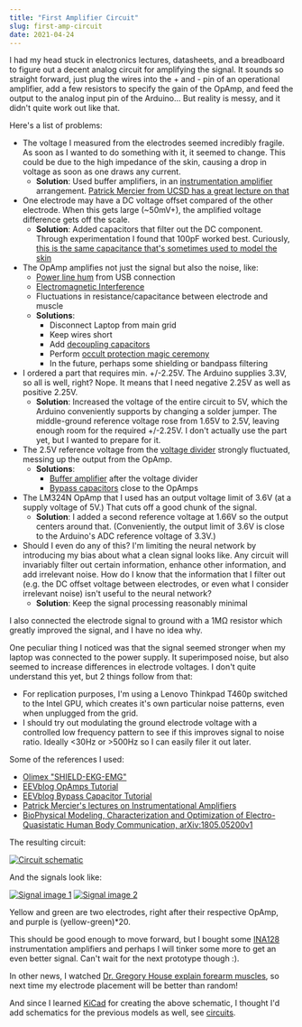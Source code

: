 ```yaml
---
title: "First Amplifier Circuit"
slug: first-amp-circuit
date: 2021-04-24
---
```


I had my head stuck in electronics lectures, datasheets, and a breadboard to
figure out a decent analog circuit for amplifying the signal.  It sounds so
straight forward, just plug the wires into the + and - pin of an operational
amplifier, add a few resistors to specify the gain of the OpAmp, and feed the
output to the analog input pin of the Arduino... But reality is messy, and it
didn't quite work out like that.

Here's a list of problems:

- The voltage I measured from the electrodes seemed incredibly fragile. As soon
  as I wanted to do something with it, it seemed to change.  This could be due
  to the high impedance of the skin, causing a drop in voltage as soon as one
  draws any current.
    - **Solution**: Used buffer amplifiers, in an
      [instrumentation amplifier](https://en.wikipedia.org/w/index.php?title=Instrumentation_amplifier&oldid=1002203272)
      arrangement.
      [Patrick Mercier from UCSD has a great lecture on that](https://www.youtube.com/watch?v=Cps0C9fJXfg)
- One electrode may have a DC voltage offset compared of the other electrode.
  When this gets large (~50mV+), the amplified voltage difference gets off the
  scale.
    - **Solution**: Added capacitors that filter out the DC component.  Through
      experimentation I found that 100pF worked best.  Curiously, [this is the same capacitance that's sometimes used to model the skin](https://www.esda.org/assets/Documents/7dd436d0a3/FundamentalsPart5.pdf)
- The OpAmp amplifies not just the signal but also the noise, like:
    - [Power line hum](https://en.wikipedia.org/wiki/Mains_hum) from USB connection
    - [Electromagnetic Interference](https://en.wikipedia.org/w/index.php?title=Electromagnetic_interference&oldid=995706890)
    - Fluctuations in resistance/capacitance between electrode and muscle
    - **Solutions**:
        - Disconnect Laptop from main grid
        - Keep wires short
        - Add [decoupling capacitors](https://en.wikipedia.org/w/index.php?title=Decoupling_capacitor&oldid=933630042)
        - Perform [occult protection magic ceremony](https://www.youtube.com/watch?v=wCOLsl5Vn4w)
        - In the future, perhaps some shielding or bandpass filtering
- I ordered a part that requires min. +/-2.25V. The Arduino supplies 3.3V, so
  all is well, right?  Nope.  It means that I need negative 2.25V as well as
  positive 2.25V.
    - **Solution**: Increased the voltage of the entire circuit to 5V, which
      the Arduino conveniently supports by changing a solder jumper.  The
      middle-ground reference voltage rose from 1.65V to 2.5V, leaving enough
      room for the required +/-2.25V.  I don't actually use the part yet, but I
      wanted to prepare for it.
- The 2.5V reference voltage from the [voltage divider](https://en.wikipedia.org/w/index.php?title=Voltage_divider&oldid=1016398249)
  strongly fluctuated, messing up the output from the OpAmp.
    - **Solutions**:
        * [Buffer amplifier](https://en.wikipedia.org/w/index.php?title=Buffer_amplifier&oldid=1017094718) after the voltage divider
        * [Bypass capacitors](https://en.wikipedia.org/w/index.php?title=Decoupling_capacitor&oldid=933630042) close to the OpAmps
- The LM324N OpAmp that I used has an output voltage limit of 3.6V (at a supply
  voltage of 5V.)  That cuts off a good chunk of the signal.
    - **Solution**: I added a second reference voltage at 1.66V so the output
      centers around that.  (Conveniently, the output limit of 3.6V is close to
      the Arduino's ADC reference voltage of 3.3V.)
- Should I even do any of this? I'm limiting the neural network by introducing
  my bias about what a clean signal looks like.  Any circuit will invariably
  filter out certain information, enhance other information, and add irrelevant
  noise.  How do I know that the information that I filter out (e.g. the DC
  offset voltage between electrodes, or even what I consider irrelevant noise)
  isn't useful to the neural network?
    - **Solution**: Keep the signal processing reasonably minimal

I also connected the electrode signal to ground with a 1MΩ resistor which
greatly improved the signal, and I have no idea why.

One peculiar thing I noticed was that the signal seemed stronger when my laptop
was connected to the power supply.  It superimposed noise, but also seemed to
increase differences in electrode voltages.  I don't quite understand this yet,
but 2 things follow from that:

- For replication purposes, I'm using a Lenovo Thinkpad T460p switched to the
  Intel GPU, which creates it's own particular noise patterns, even when
  unplugged from the grid.
- I should try out modulating the ground electrode voltage with a controlled
  low frequency pattern to see if this improves signal to noise ratio.  Ideally
  <30Hz or >500Hz so I can easily filer it out later.

Some of the references I used:

- [Olimex "SHIELD-EKG-EMG"](https://www.olimex.com/Products/Duino/Shields/SHIELD-EKG-EMG/open-source-hardware)
- [EEVblog OpAmps Tutorial](https://www.youtube.com/watch?v=7FYHt5XviKc)
- [EEVblog Bypass Capacitor Tutorial](https://www.youtube.com/watch?v=BcJ6UdDx1vg)
- [Patrick Mercier's lectures on Instrumentational Amplifiers](https://www.youtube.com/watch?v=Cps0C9fJXfg)
- [BioPhysical Modeling, Characterization and Optimization of Electro-Quasistatic Human Body Communication, arXiv:1805.05200v1](https://arxiv.org/abs/1805.05200v1)

The resulting circuit:

[![Circuit schematic](/img/circuits/c4.png)](/c4)

And the signals look like:

<!-- Image processing done: 1px gaussian blur, curves(x=188,y=33), 2x unsharp mask with default settings -->

[![Signal image 1](/img/blog/2021-04-24_signal1.thumb.png)](/img/blog/2021-04-24_signal1.png)
[![Signal image 2](/img/blog/2021-04-24_signal2.thumb.png)](/img/blog/2021-04-24_signal2.png)

Yellow and green are two electrodes, right after their respective OpAmp, and purple is (yellow-green)*20.

This should be good enough to move forward, but I bought some [INA128](https://www.ti.com/product/INA128) instrumentation amplifiers and perhaps I will tinker some more to get an even better signal.  Can't wait for the next prototype though :).

In other news, I watched [Dr. Gregory House explain forearm muscles](https://www.youtube.com/watch?v=r6XeAS67PNM), so next time my electrode placement will be better than random!

And since I learned [KiCad](https://en.wikipedia.org/wiki/KiCad) for creating the above schematic, I thought I'd add schematics for the previous models as well, see [circuits](/circuits).
